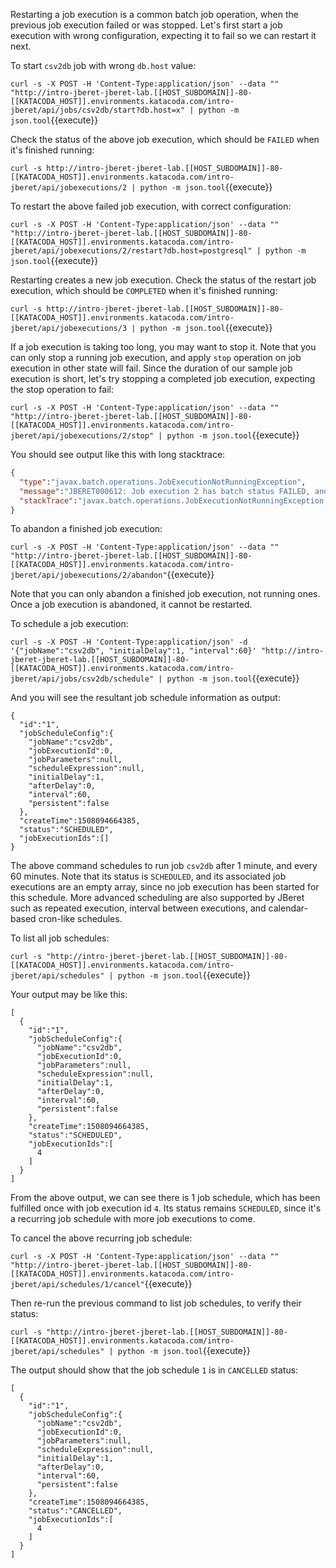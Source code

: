Restarting a job execution is a common batch job operation, when the previous job execution
failed or was stopped. Let's first start a job execution with wrong configuration, expecting
it to fail so we can restart it next.

To start ``csv2db`` job with wrong ``db.host`` value:

``curl -s -X POST -H 'Content-Type:application/json' --data "" "http://intro-jberet-jberet-lab.[[HOST_SUBDOMAIN]]-80-[[KATACODA_HOST]].environments.katacoda.com/intro-jberet/api/jobs/csv2db/start?db.host=x" | python -m json.tool``{{execute}}

Check the status of the above job execution, which should be ``FAILED`` when it's finished running:

``curl -s http://intro-jberet-jberet-lab.[[HOST_SUBDOMAIN]]-80-[[KATACODA_HOST]].environments.katacoda.com/intro-jberet/api/jobexecutions/2 | python -m json.tool``{{execute}}

To restart the above failed job execution, with correct configuration:

``curl -s -X POST -H 'Content-Type:application/json' --data "" "http://intro-jberet-jberet-lab.[[HOST_SUBDOMAIN]]-80-[[KATACODA_HOST]].environments.katacoda.com/intro-jberet/api/jobexecutions/2/restart?db.host=postgresql" | python -m json.tool``{{execute}}

Restarting creates a new job execution. Check the status of the restart job execution, which should be ``COMPLETED`` when it's finished running:

``curl -s http://intro-jberet-jberet-lab.[[HOST_SUBDOMAIN]]-80-[[KATACODA_HOST]].environments.katacoda.com/intro-jberet/api/jobexecutions/3 | python -m json.tool``{{execute}}

If a job execution is taking too long, you may want to stop it. Note that you can only
stop a running job execution, and apply ``stop`` operation on job execution in other state
will fail. Since the duration of our sample job execution is short, let's try stopping a
completed job execution, expecting the stop operation to fail:

``curl -s -X POST -H 'Content-Type:application/json' --data "" "http://intro-jberet-jberet-lab.[[HOST_SUBDOMAIN]]-80-[[KATACODA_HOST]].environments.katacoda.com/intro-jberet/api/jobexecutions/2/stop" | python -m json.tool``{{execute}}

You should see output like this with long stacktrace:

```json
{
  "type":"javax.batch.operations.JobExecutionNotRunningException",
  "message":"JBERET000612: Job execution 2 has batch status FAILED, and is not running.",
  "stackTrace":"javax.batch.operations.JobExecutionNotRunningException: ..."
}
```

To abandon a finished job execution:

``curl -s -X POST -H 'Content-Type:application/json' --data "" "http://intro-jberet-jberet-lab.[[HOST_SUBDOMAIN]]-80-[[KATACODA_HOST]].environments.katacoda.com/intro-jberet/api/jobexecutions/2/abandon"``{{execute}}

Note that you can only abandon a finished job execution, not running ones. Once a job execution is abandoned,
it cannot be restarted.

To schedule a job execution:

``curl -s -X POST -H 'Content-Type:application/json' -d '{"jobName":"csv2db", "initialDelay":1, "interval":60}' "http://intro-jberet-jberet-lab.[[HOST_SUBDOMAIN]]-80-[[KATACODA_HOST]].environments.katacoda.com/intro-jberet/api/jobs/csv2db/schedule" | python -m json.tool``{{execute}}

And you will see the resultant job schedule information as output:

```text
{
  "id":"1",
  "jobScheduleConfig":{
    "jobName":"csv2db",
    "jobExecutionId":0,
    "jobParameters":null,
    "scheduleExpression":null,
    "initialDelay":1,
    "afterDelay":0,
    "interval":60,
    "persistent":false
  },
  "createTime":1508094664385,
  "status":"SCHEDULED",
  "jobExecutionIds":[]
}
```

The above command schedules to run job `csv2db` after 1 minute, and every 60 minutes.
Note that its status is ``SCHEDULED``, and its associated job executions are an empty array, since
no job execution has been started for this schedule.
More advanced scheduling are also supported by JBeret such as repeated execution, interval between executions, 
and calendar-based cron-like schedules.

To list all job schedules:

``curl -s "http://intro-jberet-jberet-lab.[[HOST_SUBDOMAIN]]-80-[[KATACODA_HOST]].environments.katacoda.com/intro-jberet/api/schedules" | python -m json.tool``{{execute}}

Your output may be like this:

```text
[
  {
    "id":"1",
    "jobScheduleConfig":{
      "jobName":"csv2db",
      "jobExecutionId":0,
      "jobParameters":null,
      "scheduleExpression":null,
      "initialDelay":1,
      "afterDelay":0,
      "interval":60,
      "persistent":false
    },
    "createTime":1508094664385,
    "status":"SCHEDULED",
    "jobExecutionIds":[
      4
    ]
  }
]
```
From the above output, we can see there is 1 job schedule, which has been fulfilled once with job execution id ``4``.
Its status remains ``SCHEDULED``, since it's a recurring job schedule with more job executions to come.

To cancel the above recurring job schedule:

``curl -s -X POST -H 'Content-Type:application/json' --data "" "http://intro-jberet-jberet-lab.[[HOST_SUBDOMAIN]]-80-[[KATACODA_HOST]].environments.katacoda.com/intro-jberet/api/schedules/1/cancel"``{{execute}}

Then re-run the previous command to list job schedules, to verify their status:

``curl -s "http://intro-jberet-jberet-lab.[[HOST_SUBDOMAIN]]-80-[[KATACODA_HOST]].environments.katacoda.com/intro-jberet/api/schedules" | python -m json.tool``{{execute}}

The output should show that the job schedule ``1`` is in ``CANCELLED`` status:

```text
[
  {
    "id":"1",
    "jobScheduleConfig":{
      "jobName":"csv2db",
      "jobExecutionId":0,
      "jobParameters":null,
      "scheduleExpression":null,
      "initialDelay":1,
      "afterDelay":0,
      "interval":60,
      "persistent":false
    },
    "createTime":1508094664385,
    "status":"CANCELLED",
    "jobExecutionIds":[
      4
    ]
  }
]
```

